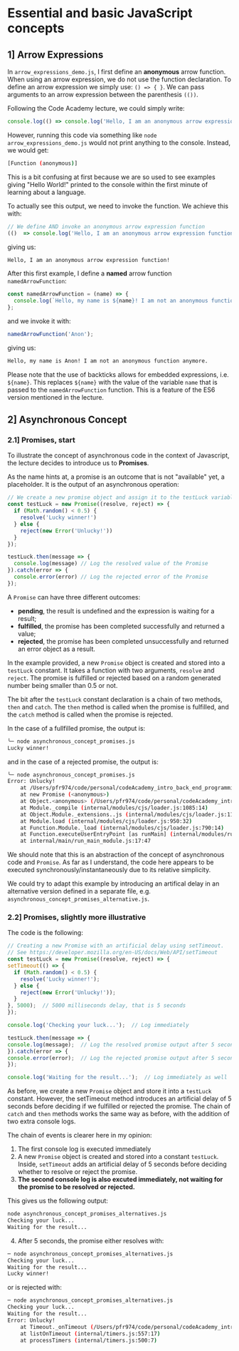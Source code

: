 # Essential and basic JavaScript concepts

## 1] Arrow Expressions

In `arrow_expressions_demo.js`, I first define an **anonymous** arrow function. When using an arrow expression, we do not use the function declaration. To define an arrow expression we simply use: `() => { }`. We can pass arguments to an arrow expression between the parenthesis `(())`.

Following the Code Academy lecture, we could simply write:

```javascript
console.log(() => console.log('Hello, I am an anonymous arrow expression function!'));
```

However, running this code via something like `node arrow_expressions_demo.js` would not print anything to the console. Instead, we would get:

```sh
[Function (anonymous)]
```

 This is a bit confusing at first because we are so used to see examples giving "Hello World!" printed to the console within the first minute of learning about a language.

To actually see this output, we need to invoke the function. We achieve this with:

```javascript
// We define AND invoke an anonymous arrow expression function
(()  => console.log('Hello, I am an anonymous arrow expression function!'))();
```

giving us:

```sh
Hello, I am an anonymous arrow expression function!
```
After this first example, I define a **named** arrow function `namedArrowFunction`:

```javascript
const namedArrowFunction = (name) => {
  console.log(`Hello, my name is ${name}! I am not an anonymous function anymore.`)
};
```

and we invoke it with:
```javascript
namedArrowFunction('Anon');
```

giving us:
```sh
Hello, my name is Anon! I am not an anonymous function anymore.
```

Please note that the use of backticks allows for embedded expressions, i.e. `${name}`. This replaces ``${name}`` with the value of the variable `name` that is passed to the `namedArrowFunction` function. This is a feature of the ES6 version mentioned in the lecture.

## 2] Asynchronous Concept

### 2.1] Promises, start

To illustrate the concept of asynchronous code in the context of Javascript, the lecture decides to introduce us to **Promises**. 

As the name hints at, a promise is an outcome that is not "available" yet, a placeholder. It is the output of an asynchronous operation:

```javascript
// We create a new promise object and assign it to the testLuck variable.
const testLuck = new Promise((resolve, reject) => {
  if (Math.random() < 0.5) { 
    resolve('Lucky winner!')
  } else {
    reject(new Error('Unlucky!'))
  }
});

testLuck.then(message => {
  console.log(message) // Log the resolved value of the Promise
}).catch(error => {
  console.error(error) // Log the rejected error of the Promise
});
```

A `Promise` can have three different outcomes:
- **pending**, the result is undefined and the expression is waiting for a result;
- **fulfilled**, the promise has been completed successfully and returned a value;
- **rejected**, the promise has been completed unsuccessfully and returned an error object as a result.

In the example provided, a new `Promise` object is created and stored into a `testLuck` constant. It takes a function with two arguments, `resolve` and `reject`. The promise is fulfilled or rejected based on a random generated number being smaller than 0.5 or not. 

The bit after the `testLuck` constant declaration is a chain of two methods, `then` and `catch`. The `then` method is called when the promise is fulfilled, and the `catch` method is called when the promise is rejected.

In the case of a fullfilled promise, the output is:

```sh 
╰─ node asynchronous_concept_promises.js                                                    ─╯
Lucky winner!
```

and in the case of a rejected promise, the output is:

```sh
╰─ node asynchronous_concept_promises.js                                                    ─╯
Error: Unlucky!
    at /Users/pfr974/code/personal/codeAcademy_intro_back_end_programming_javascript/asynchronous_concept_promises.js:6:12
    at new Promise (<anonymous>)
    at Object.<anonymous> (/Users/pfr974/code/personal/codeAcademy_intro_back_end_programming_javascript/asynchronous_concept_promises.js:2:18)
    at Module._compile (internal/modules/cjs/loader.js:1085:14)
    at Object.Module._extensions..js (internal/modules/cjs/loader.js:1114:10)
    at Module.load (internal/modules/cjs/loader.js:950:32)
    at Function.Module._load (internal/modules/cjs/loader.js:790:14)
    at Function.executeUserEntryPoint [as runMain] (internal/modules/run_main.js:76:12)
    at internal/main/run_main_module.js:17:47
```

We should note that this is an abstraction of the concept of asynchronous code and `Promise`. As far as I understand, the code here appears to be executed synchronously/instantaneously due to its relative simplicity. 

We could try to adapt this example by introducing an artifical delay in an alternative version defined in a separate file, e.g. `asynchronous_concept_promises_alternative.js`. 

### 2.2] Promises, slightly more illustrative

The code is the following:
  
  ```javascript
// Creating a new Promise with an artificial delay using setTimeout.
// See https://developer.mozilla.org/en-US/docs/Web/API/setTimeout
const testLuck = new Promise((resolve, reject) => {
  setTimeout(() => {
    if (Math.random() < 0.5) { 
      resolve('Lucky winner!');
    } else {
      reject(new Error('Unlucky!'));
    }
  }, 5000);  // 5000 milliseconds delay, that is 5 seconds
});

console.log('Checking your luck...');  // Log immediately

testLuck.then(message => {
  console.log(message);  // Log the resolved promise output after 5 seconds
}).catch(error => {
  console.error(error);  // Log the rejected promise output after 5 seconds
});

console.log('Waiting for the result...');  // Log immediately as well
  ```

As before, we create a new `Promise` object and store it into a `testLuck` constant. However, the setTimeout method introduces an artificial delay of 5 seconds before deciding if we fulfilled or rejected the promise. The chain of `catch` and `then` methods works the same way as before, with the addition of two extra console logs.

The chain of events is clearer here in my opinion:

1) The first console log is executed immediately
2) A new `Promise` object is created and stored into a constant `testLuck`. Inside, `setTimeout` adds an artificial delay of 5 seconds before deciding whether to resolve or reject the promise. 
3) **The second console log is also excuted immediately, not waiting for the promise to be resolved or rejected.**

This gives us the following output:

```sh
node asynchronous_concept_promises_alternatives.js                                                                                                                                                          ─╯
Checking your luck...
Waiting for the result...
``````

4) After 5 seconds, the promise either resolves with:

```sh
─ node asynchronous_concept_promises_alternatives.js                                                                                                                                                          ─╯
Checking your luck...
Waiting for the result...
Lucky winner!
```

or is rejected with:
```sh
─ node asynchronous_concept_promises_alternatives.js                                                                                                                                                          ─╯
Checking your luck...
Waiting for the result...
Error: Unlucky!
    at Timeout._onTimeout (/Users/pfr974/code/personal/codeAcademy_intro_back_end_programming_javascript/asynchronous_concept_promises_alternatives.js:8:14)
    at listOnTimeout (internal/timers.js:557:17)
    at processTimers (internal/timers.js:500:7)
```
